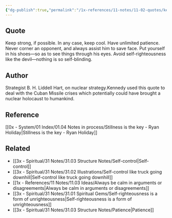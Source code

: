 ```yaml
---
{"dg-publish":true,"permalink":"/1x-references/11-notes/11-02-quotes/keep-strong-if-possible-in-any-case-keep-cool-have-unlimited-patience-never-corner-an-opponent-and-always-assist-him-to-save-face-b-h-liddell-hart/","title":"Keep strong, if possible. In any case, keep cool. Have unlimited patience. Never corner an opponent, and always assist him to save face - B. H. Liddell Hart","created":"2024-03-08T21:34:54.581+03:00","updated":"2024-03-08T21:38:15.925+03:00"}
---
```



## Quote
Keep strong, if possible. In any case, keep cool. Have unlimited patience. Never corner an opponent, and always assist him to save face. Put yourself in his shoes—so as to see things through his eyes. Avoid self-righteousness like the devil—nothing is so self-blinding.

## Author
Strategist B. H. Liddell Hart, on nuclear strategy.Kennedy used this quote to deal with the Cuban Missile crises which potentially could have brought a nuclear holocaust to humankind.

## Reference
[[0x - System/01 Index/01.04 Notes in process/Stillness is the key - Ryan Holiday\|Stillness is the key - Ryan Holiday]]

## Related
- [[3x - Spiritual/31 Notes/31.03 Structure Notes/Self-control\|Self-control]]
- [[3x - Spiritual/31 Notes/31.02 Illustrations/Self-control like truck going downhill\|Self-control like truck going downhill]]
- [[1x - References/11 Notes/11.03 Ideas/Always be calm in arguments or disagreements\|Always be calm in arguments or disagreements]]
- [[3x - Spiritual/31 Notes/31.01 Spiritual Gems/Self-righteousness is a form of unrighteousness\|Self-righteousness is a form of unrighteousness]]
- [[3x - Spiritual/31 Notes/31.03 Structure Notes/Patience\|Patience]]